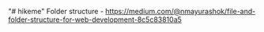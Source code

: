 "# hikeme"
Folder structure - https://medium.com/@nmayurashok/file-and-folder-structure-for-web-development-8c5c83810a5
  
